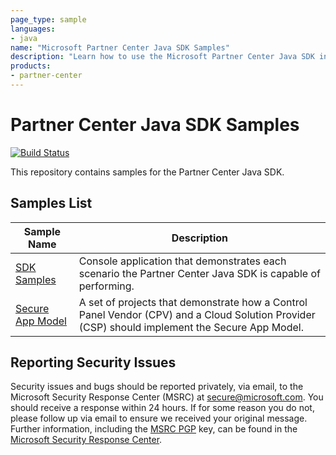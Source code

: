 ```yaml
---
page_type: sample
languages:
- java
name: "Microsoft Partner Center Java SDK Samples"
description: "Learn how to use the Microsoft Partner Center Java SDK in your apps."
products:
- partner-center
---
```


# Partner Center Java SDK Samples

[![Build Status](https://dev.azure.com/isaiahwilliams/community/_apis/build/status/partner-center-java-samples/partner-center-java-samples%20CI?branchName=master)](https://dev.azure.com/isaiahwilliams/community/_build/latest?definitionId=15&branchName=master)

This repository contains samples for the Partner Center Java SDK.

## Samples List

| Sample Name | Description |
|-------------|-------------|
| [SDK Samples](sdk/README.md) | Console application that demonstrates each scenario the Partner Center Java SDK is capable of performing.|
| [Secure App Model](secure-app-model/README.md) | A set of projects that demonstrate how a Control Panel Vendor (CPV) and a Cloud Solution Provider (CSP) should implement the Secure App Model. |

## Reporting Security Issues

Security issues and bugs should be reported privately, via email, to the Microsoft Security Response Center (MSRC) at [secure@microsoft.com](mailto:secure@microsoft.com). You should receive a response within 24 hours. If for some reason you do not, please follow up via email to ensure we received your original message. Further information, including the [MSRC PGP](https://www.microsoft.com/msrc/pgp-key-msrc) key, can be found in the [Microsoft Security Response Center](https://www.microsoft.com/msrc).

